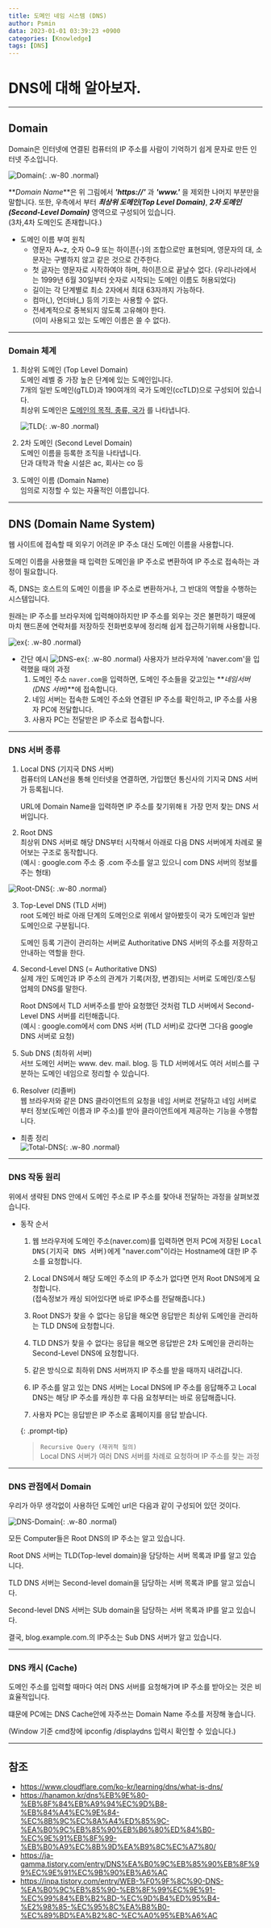 ```yaml
---
title: 도메인 네임 시스템 (DNS)
author: Psmin
data: 2023-01-01 03:39:23 +0900
categories: [Knowledge]
tags: [DNS]
---
```


# DNS에 대해 알아보자.

---

## Domain

Domain은 인터넷에 연결된 컴퓨터의 IP 주소를 사람이 기억하기 쉽게 문자로 만든 인터넷 주소입니다.

![Domain](/assets/img/domain-01.jpg){: .w-80 .normal}

**_Domain Name_**은 위 그림에서 **_'https://'_** 과 **_'www.'_** 을 제외한 나머지 부분만을 말합니다.
또한, 우측에서 부터 **_최상위 도메인(Top Level Domain)_**, **_2차 도메인(Second-Level Domain)_** 영역으로 구성되어 있습니다.  
(3차,4차 도메인도 존재합니다.)

- 도메인 이름 부여 원칙
  - 영문자 A~z, 숫자 0~9 또는 하이픈(-)의 조합으로만 표현되며, 영문자의 대, 소문자는 구별하지 않고 같은 것으로 간주한다.
  - 첫 글자는 영문자로 시작하여야 하며, 하이픈으로 끝날수 없다.
    (우리나라에서는 1999년 6월 30일부터 숫자로 시작되는 도메인 이름도 허용되었다)
  - 길이는 각 단계별로 최소 2자에서 최대 63자까지 가능하다.
  - 컴마(,), 언더바(\_) 등의 기호는 사용할 수 없다.
  - 전세계적으로 중복되지 않도록 고유해야 한다.  
    (이미 사용되고 있는 도메인 이름은 쓸 수 없다).

---

### Domain 체계

1. 최상위 도메인 (Top Level Domain)  
   도메인 레벨 중 가장 높은 단계에 있는 도메인입니다.  
   7개의 일반 도메인(gTLD)과 190여개의 국가 도메인(ccTLD)으로 구성되어 있습니다.  
   최상위 도메인은 <u>도메인의 목적, 종류, 국가</u> 를 나타냅니다.

   ![TLD](/assets/img/tld.png){: .w-80 .normal}

2. 2차 도메인 (Second Level Domain)  
   도메인 이름을 등록한 조직을 나타냅니다.  
   단과 대학과 학술 시설은 ac, 회사는 co 등

3. 도메인 이름 (Domain Name)  
   임의로 지정할 수 있는 자율적인 이름입니다.

---

## DNS (Domain Name System)

웹 사이트에 접속할 때 외우기 어려운 IP 주소 대신 도메인 이름을 사용합니다.

도메인 이름을 사용했을 때 입력한 도메인을 IP 주소로 변환하여 IP 주소로 접속하는 과정이 필요합니다.

즉, DNS는 호스트의 도메인 이름을 IP 주소로 변환하거나, 그 반대의 역할을 수행하는 시스템입니다.

원래는 IP 주소를 브라우저에 입력해야하지만 IP 주소를 외우는 것은 불편하기 때문에 마치 핸드폰에 연락처를 저장하듯 전화번호부에 정리해 쉽게 접근하기위해 사용합니다.

![ex](/assets/img/domain-ex.png){: .w-80 .normal}

- 간단 예시
  ![DNS-ex](/assets/img/dns-ex.png){: .w-80 .normal}
  사용자가 브라우저에 'naver.com'을 입력했을 때의 과정
  1. 도메인 주소 `naver.com`을 입력하면, 도메인 주소들을 갖고있는 **_네임서버(DNS 서버)_**에 접속합니다.
  2. 네임 서버는 접속한 도메인 주소와 연결된 IP 주소를 확인하고, IP 주소를 사용자 PC에 전달합니다.
  3. 사용자 PC는 전달받은 IP 주소로 접속합니다.

---

### DNS 서버 종류

1. Local DNS (기지국 DNS 서버)  
   컴퓨터의 LAN선을 통해 인터넷을 연결하면, 가입했던 통신사의 기지국 DNS 서버가 등록됩니다.

   URL에 Domain Name을 입력하면 IP 주소를 찾기위해ㅐ 가장 먼저 찾는 DNS 서버입니다.

2. Root DNS  
   최상위 DNS 서버로 해당 DNS부터 시작해서 아래로 다음 DNS 서버에게 차례로 물어보는 구조로 동작합니다.  
   (예시 : google.com 주소 중 .com 주소를 알고 있으니 com DNS 서버의 정보를 주는 형태)

![Root-DNS](/assets/img/root-dns.png){: .w-80 .normal}

3. Top-Level DNS (TLD 서버)  
   root 도메인 바로 아래 단계의 도메인으로 위에서 알아봤듯이 국가 도메인과 일반 도메인으로 구분됩니다.

   도메인 등록 기관이 관리하는 서버로 Authoritative DNS 서버의 주소를 저장하고 안내하는 역할을 한다.

4. Second-Level DNS (= Authoritative DNS)  
   실제 개인 도메인과 IP 주소의 관계가 기록(저장, 변경)되는 서버로 도메인/호스팅 업체의 DNS를 말한다.

   Root DNS에서 TLD 서버주소를 받아 요청했던 것처럼 TLD 서버에서 Second-Level DNS 서버를 리턴해줍니다.  
   (예시 : google.com에서 com DNS 서버 (TLD 서버)로 갔다면 그다음 google DNS 서버로 요청)

5. Sub DNS (최하위 서버)  
   서브 도메인 서버는 www. dev. mail. blog. 등 TLD 서버에서도 여러 서비스를 구분하는 도메인 네임으로 정리할 수 있습니다.

6. Resolver (리졸버)  
   웹 브라우저와 같은 DNS 클라이언트의 요청을 네임 서버로 전달하고 네임 서버로부터 정보(도메인 이름과 IP 주소)를 받아 클라이언트에게 제공하는 기능을 수행합니다.

- 최종 정리  
  ![Total-DNS](/assets/img/total-dns.png){: .w-80 .normal}

---

### DNS 작동 원리

위에서 생략된 DNS 안에서 도메인 주소로 IP 주소를 찾아내 전달하는 과정을 살펴보겠습니다.

- 동작 순서

  1. 웹 브라우저에 도메인 주소(naver.com)를 입력하면 먼저 PC에 저장된 <kbd>Local DNS(기지국 DNS 서버)</kbd>에게 "naver.com"이라는 Hostname에 대한 IP 주소를 요청합니다.

  2. Local DNS에서 해당 도메인 주소의 IP 주소가 없다면 먼저 Root DNS에게 요청합니다.  
     (접속정보가 캐싱 되어있다면 바로 IP주소를 전달해줍니다.)

  3. Root DNS가 찾을 수 없다는 응답을 해오면 응답받은 최상위 도메인을 관리하는 TLD DNS에 요청합니다.

  4. TLD DNS가 찾을 수 없다는 응답을 해오면 응답받은 2차 도메인을 관리하는 Second-Level DNS에 요청합니다.

  5. 같은 방식으로 최하위 DNS 서버까지 IP 주소를 받을 때까지 내려갑니다.

  6. IP 주소를 알고 있는 DNS 서버는 Local DNS에 IP 주소를 응답해주고 Local DNS는 해당 IP 주소를 캐싱한 후 다음 요청부터는 바로 응답해줍니다.

  7. 사용자 PC는 응답받은 IP 주소로 홈페이지를 응답 받습니다.

  {: .prompt-tip}

  > `Recursive Query (재귀적 질의)`  
  >  Local DNS 서버가 여러 DNS 서버를 차례로 요청하며 IP 주소를 찾는 과정

---

### DNS 관점에서 Domain

우리가 아무 생각없이 사용하던 도메인 url은 다음과 같이 구성되어 있던 것이다.

![DNS-Domain](/assets/img/dns-domain.png){: .w-80 .normal}

모든 Computer들은 Root DNS의 IP 주소는 알고 있습니다.

Root DNS 서버는 TLD(Top-level domain)을 담당하는 서버 목록과 IP를 알고 있습니다.

TLD DNS 서버는 Second-level domain을 담당하는 서버 목록과 IP를 알고 있습니다.

Second-level DNS 서버는 SUb domain을 담당하는 서버 목록과 IP를 알고 있습니다.

결국, blog.example.com.의 IP주소는 Sub DNS 서버가 알고 있습니다.

---

### DNS 캐시 (Cache)

도메인 주소를 입력할 때마다 여러 DNS 서버를 요청해가며 IP 주소를 받아오는 것은 비효율적입니다.

떄문에 PC에는 DNS Cache안에 자주쓰는 Domain Name 주소를 저장해 놓습니다.

(Window 기준 cmd창에 ipconfig /displaydns 입력시 확인할 수 있습니다.)

---

## 참조

- <https://www.cloudflare.com/ko-kr/learning/dns/what-is-dns/>
- <https://hanamon.kr/dns%EB%9E%80-%EB%8F%84%EB%A9%94%EC%9D%B8-%EB%84%A4%EC%9E%84-%EC%8B%9C%EC%8A%A4%ED%85%9C-%EA%B0%9C%EB%85%90%EB%B6%80%ED%84%B0-%EC%9E%91%EB%8F%99-%EB%B0%A9%EC%8B%9D%EA%B9%8C%EC%A7%80/>
- <https://ja-gamma.tistory.com/entry/DNS%EA%B0%9C%EB%85%90%EB%8F%99%EC%9E%91%EC%9B%90%EB%A6%AC>
- <https://inpa.tistory.com/entry/WEB-%F0%9F%8C%90-DNS-%EA%B0%9C%EB%85%90-%EB%8F%99%EC%9E%91-%EC%99%84%EB%B2%BD-%EC%9D%B4%ED%95%B4-%E2%98%85-%EC%95%8C%EA%B8%B0-%EC%89%BD%EA%B2%8C-%EC%A0%95%EB%A6%AC>
